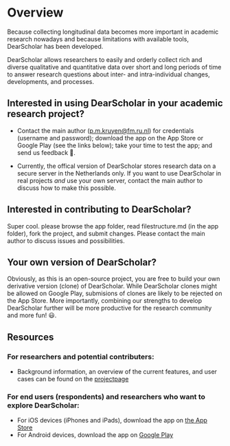 # Overview
Because collecting longitudinal data becomes more important in academic research nowadays and because limitations with available tools, DearScholar has been developed.

DearScholar allows researchers to easily and orderly collect rich and diverse qualitative and quantitative data over short and long periods of time to answer research questions about inter- and intra-individual changes, developments, and processes.

## Interested in using DearScholar in your academic research project? 
* Contact the main author (p.m.kruyen@fm.ru.nl) for credentials (username and password); download the app on the App Store or Google Play (see the links below); take your time to test the app; and send us feedback :rocket:.

* Currently, the offical version of DearScholar stores research data on a secure server in the Netherlands only. If you want to use DearScholar in real projects *and* use your own server, contact the main author to discuss how to make this possible.

## Interested in contributing to DearScholar?
Super cool. please browse the app folder, read filestructure.md (in the app folder), fork the project, and submit changes. Please contact the main author to discuss issues and possibilities. 

## Your own version of DearScholar?
Obviously, as this is an open-source project, you are free to build your own derivative version (clone) of DearScholar. While DearScholar clones might be allowed on Google Play, submisions of clones are likely to be rejected on the App Store. More importantly, combining our strengths to develop DearScholar further will be more productive for the research community and more fun! :smiley:.

## Resources
### For researchers and potential contributers:
* Background information, an overview of the current features, and user cases can be found on the [projectpage](https://peterkruyen.net/dearscholar.html)

### For end users (respondents) and researchers who want to explore DearScholar:
* For iOS devices (iPhones and iPads), download the app on [the App Store](https://apps.apple.com/us/app/dearscholar/id1483121589?ls=1)
* For Android devices, download the app on [Google Play](https://play.google.com/store/apps/details?id=net.peterkruyen.diary&pcampaignid=pcampaignidMKT-Other-global-all-co-prtnr-py-PartBadge-Mar2515-1)
